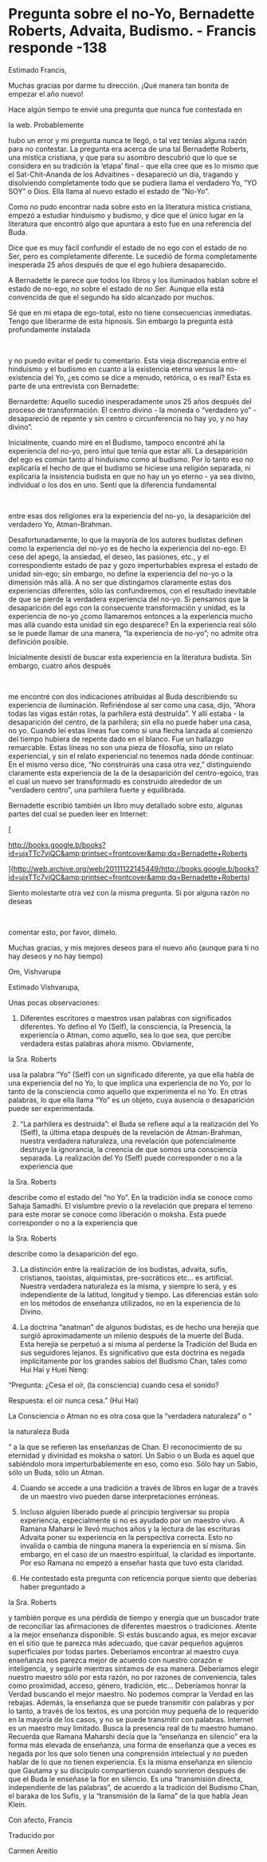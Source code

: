 # Pregunta sobre el no-Yo, Bernadette Roberts, Advaita, Budismo. - Francis responde -138

Estimado Francis,

Muchas gracias por darme tu direcci&oacute;n. &iexcl;Qu&eacute; manera tan bonita de empezar el a&ntilde;o nuevo!

Hace alg&uacute;n tiempo te envi&eacute; una pregunta que nunca fue contestada en 

la web. Probablemente

 hubo un error y mi pregunta nunca te lleg&oacute;, o tal vez ten&iacute;as alguna raz&oacute;n para no contestar. La pregunta era acerca de una tal Bernadette Roberts, una m&iacute;stica cristiana, y que para su asombro descubri&oacute; que lo que se considera en su tradici&oacute;n la &lsquo;etapa&rsquo; final - que ella cree que es lo mismo que el Sat-Chit-Ananda de los Advaitines - desapareci&oacute; un d&iacute;a, tragando y disolviendo completamente todo que se pudiera llama el verdadero Yo, &ldquo;YO SOY&rdquo; o Dios. Ella llama al nuevo estado el estado de &ldquo;No-Yo&rdquo;.

Como no pudo encontrar nada sobre esto en la literatura m&iacute;stica cristiana, empez&oacute; a estudiar hinduismo y budismo, y dice que el &uacute;nico lugar en la literatura que encontr&oacute; algo que apuntara a esto fue en una referencia del Buda.

Dice que es muy f&aacute;cil confundir el estado de no ego con el estado de no Ser, pero es completamente diferente. Le sucedi&oacute; de forma completamente inesperada 25 a&ntilde;os despu&eacute;s de que el ego hubiera desaparecido.

A Bernadette le parece que todos los libros y los iluminados hablan sobre el estado de no-ego, no sobre el estado de no Ser. Aunque ella est&aacute; convencida de que el segundo ha sido alcanzado por muchos.

S&eacute; que en mi etapa de ego-total, esto no tiene consecuencias inmediatas. Tengo que liberarme de esta hipnosis. Sin embargo la pregunta est&aacute; profundamente instalada

&nbsp; 

y no puedo evitar el pedir tu comentario. Esta vieja discrepancia entre el hinduismo y el budismo en cuanto a la existencia eterna versus la no-existencia del Yo, &iquest;es como se dice a menudo, ret&oacute;rica, o es real? Esta es parte de una entrevista con Bernadette:

Bernardette: Aquello sucedi&oacute; inesperadamente unos 25 a&ntilde;os despu&eacute;s del proceso de transformaci&oacute;n. El centro divino - la moneda o &ldquo;verdadero yo&rdquo; - desapareci&oacute; de repente y sin centro o circunferencia no hay yo, y no hay divino&rdquo;.

Inicialmente, cuando mir&eacute; en el Budismo, tampoco encontr&eacute; ah&iacute; la experiencia del no-yo, pero intu&iacute; que ten&iacute;a que estar all&iacute;. La desaparici&oacute;n del ego es com&uacute;n tanto al hinduismo como al budismo. Por lo tanto eso no explicar&iacute;a el hecho de que el budismo se hiciese una religi&oacute;n separada, ni explicar&iacute;a la insistencia budista en que no hay un yo eterno - ya sea divino, individual o los dos en uno. Sent&iacute; que la diferencia fundamental

&nbsp; 

entre esas dos religiones era la experiencia del no-yo, la desaparici&oacute;n del verdadero Yo, Atman-Brahman.

Desafortunadamente, lo que la mayor&iacute;a de los autores budistas definen como la experiencia del no-yo es de hecho la experiencia del no-ego. El cese del apego, la ansiedad, el deseo, las pasiones, etc., y el correspondiente estado de paz y gozo imperturbables expresa el estado de unidad sin-ego; sin embargo, no define la experiencia del no-yo o la dimensi&oacute;n m&aacute;s all&aacute;. A no ser que distingamos claramente estas dos experiencias diferentes, s&oacute;lo las confundiremos, con el resultado inevitable de que se pierde la verdadera experiencia del no-yo. Si pensamos que la desaparici&oacute;n del ego con la consecuente transformaci&oacute;n y unidad, es la experiencia de no-yo &iquest;como llamaremos entonces a la experiencia mucho mas all&aacute; cuando esta unidad sin ego desparece? En la experiencia real s&oacute;lo se le puede llamar de una manera, &ldquo;la experiencia de no-yo&rdquo;; no admite otra definici&oacute;n posible.

Inicialmente desist&iacute; de buscar esta experiencia en la literatura budista. Sin embargo, cuatro a&ntilde;os despu&eacute;s

&nbsp; 

me encontr&eacute; con dos indicaciones atribuidas al Buda describiendo su experiencia de iluminaci&oacute;n. Refiri&eacute;ndose al ser como una casa, dijo, &ldquo;Ahora todas las vigas est&aacute;n rotas, la parhilera est&aacute; destruida&rdquo;. Y all&iacute; estaba - la desaparici&oacute;n del centro, de la parhilera; sin ella no puede haber una casa, no yo. Cuando le&iacute; estas l&iacute;neas fue como si una flecha lanzada al comienzo del tiempo hubiera de repente dado en el blanco. Fue un hallazgo remarcable. Estas l&iacute;neas no son una pieza de filosof&iacute;a, sino un relato experiencial, y sin el relato experiencial no tenemos nada d&oacute;nde continuar. En el mismo verso dice, &ldquo;No construir&aacute;s una casa otra vez,&rdquo; distinguiendo claramente esta experiencia de la de la desaparici&oacute;n del centro-egoico, tras el cual un nuevo ser transformado es construido alrededor de un &ldquo;verdadero centro&rdquo;, una parhilera fuerte y equilibrada.

Bernadette escribi&oacute; tambi&eacute;n un libro muy detallado sobre esto, algunas partes del cual se pueden leer en Internet: 

[

http://books.google.b/books?id=ujxTTc7vjQC&amp;printsec=frontcover&amp;dq=Bernadette+Roberts

](http://web.archive.org/web/20111122145449/http://books.google.b/books?id=ujxTTc7vjQC&amp;printsec=frontcover&amp;dq=Bernadette+Roberts)

Siento molestarte otra vez con la misma pregunta. Si por alguna raz&oacute;n no deseas

&nbsp; 

comentar esto, por favor, d&iacute;melo.

Muchas gracias, y mis mejores deseos para el nuevo a&ntilde;o (aunque para ti no hay deseos y no hay tiempo)

Om, Vishvarupa

Estimado Vishvarupa,

Unas pocas observaciones:

1. Diferentes escritores o maestros usan palabras con significados diferentes. Yo defino el Yo (Self), la consciencia, la Presencia, la experiencia o Atman, como aquello, sea lo que sea, que percibe verdadera estas palabras ahora mismo. Obviamente, 

la Sra. Roberts

 usa la palabra &ldquo;Yo&rdquo; (Self) con un significado diferente, ya que ella habla de una experiencia del no Yo, lo que implica una experiencia de no Yo, por lo tanto de la consciencia como aquello que experimenta el no Yo. En otras palabras, lo que ella llama &ldquo;Yo&rdquo; es un objeto, cuya ausencia o desaparici&oacute;n puede ser experimentada.

2. &ldquo;La parhilera es destruida&rdquo;: el Buda se refiere aqu&iacute; a la realizaci&oacute;n del Yo (Self), la &uacute;ltima etapa despu&eacute;s de la revelaci&oacute;n de Atman-Brahman, nuestra verdadera naturaleza, una revelaci&oacute;n que potencialmente destruye la ignorancia, la creencia de que somos una consciencia separada. La realizaci&oacute;n del Yo (Self) puede corresponder o no a la experiencia que 

la Sra. Roberts

 describe como el estado del &ldquo;no Yo&rdquo;. En la tradici&oacute;n india se conoce como Sahaja Samadhi. El vislumbre previo o la revelaci&oacute;n que prepara el terreno para este morar se conoce como liberaci&oacute;n o moksha. Esta puede corresponder o no a la experiencia que 

la Sra. Roberts

 describe como la desaparici&oacute;n del ego.

3. La distinci&oacute;n entre la realizaci&oacute;n de los budistas, advaita, sufis, cristianos, taoistas, alquimistas, pre-socr&aacute;ticos etc&hellip; es artificial. Nuestra verdadera naturaleza es la misma, y siempre lo ser&aacute;, y es independiente de la latitud, longitud y tiempo. Las diferencias est&aacute;n solo en los m&eacute;todos de ense&ntilde;anza utilizados, no en la experiencia de lo Divino.

4. La doctrina &ldquo;anatman&rdquo; de algunos budistas, es de hecho una herej&iacute;a que surgi&oacute; aproximadamente un milenio despu&eacute;s de la muerte del Buda. Esta herej&iacute;a se perpetu&oacute; a s&iacute; misma al perderse la Tradici&oacute;n del Buda en sus seguidores lejanos. Es significativo que esta doctrina es negada impl&iacute;citamente por los grandes sabios del Budismo Chan, tales como Hui Hai y Huei Neng:

&ldquo;Pregunta: &iquest;Cesa el o&iacute;r, (la consciencia) cuando cesa el sonido?

Respuesta: el o&iacute;r nunca cesa.&rdquo; (Hui Hai)

La Consciencia o Atman no es otra cosa que la &ldquo;verdadera naturaleza&rdquo; o &ldquo;

la naturaleza Buda

&rdquo; a la que se refieren las ense&ntilde;anzas de Chan. El reconocimiento de su eternidad y divinidad es moksha o satori. Un Sabio o un Buda es aquel que sabi&eacute;ndolo mora imperturbablemente en eso, como eso. S&oacute;lo hay un Sabio, s&oacute;lo un Buda, s&oacute;lo un Atman.

4. Cuando se accede a una tradici&oacute;n a trav&eacute;s de libros en lugar de a trav&eacute;s de un maestro vivo pueden darse interpretaciones err&oacute;neas.

5. Incluso alguien liberado puede al principio tergiversar su propia experiencia, especialmente si no es ayudado por un maestro vivo. A Ramana Maharsi le llev&oacute; muchos a&ntilde;os y la lectura de las escrituras Advaita poner su experiencia en la perspectiva correcta. Esto no invalida o cambia de ninguna manera la experiencia en s&iacute; misma. Sin embargo, en el caso de un maestro espiritual, la claridad es importante. Por eso Ramana no empez&oacute; a ense&ntilde;ar hasta que tuvo esta claridad.

6. He contestado esta pregunta con reticencia porque siento que deber&iacute;as haber preguntado a 

la Sra. Roberts

 y tambi&eacute;n porque es una p&eacute;rdida de tiempo y energ&iacute;a que un buscador trate de reconciliar las afirmaciones de diferentes maestros o tradiciones. Atente a la mejor ense&ntilde;anza disponible. Si est&aacute;s buscando agua, es mejor excavar en el sitio que te parezca m&aacute;s adecuado, que cavar peque&ntilde;os agujeros superficiales por todas partes. Deber&iacute;amos encontrar al maestro cuya ense&ntilde;anza nos parezca mejor de acuerdo con nuestro coraz&oacute;n e inteligencia, y seguirle mientras sintamos de esa manera. Deber&iacute;amos elegir nuestro maestro s&oacute;lo por esta raz&oacute;n, no por razones de conveniencia, tales como proximidad, acceso, g&eacute;nero, tradici&oacute;n, etc&hellip; Deber&iacute;amos honrar la Verdad buscando el mejor maestro. No podemos comprar la Verdad en las rebajas. Adem&aacute;s, la ense&ntilde;anza que se puede transmitir con palabras y por lo tanto, a trav&eacute;s de los textos, es una porci&oacute;n muy peque&ntilde;a de lo requerido en la mayor&iacute;a de los casos, y no se puede transmitir con palabras. Internet es un maestro muy limitado. Busca la presencia real de tu maestro humano. Recuerda que Ramana Maharshi dec&iacute;a que la &ldquo;ense&ntilde;anza en silencio&rdquo; era la forma m&aacute;s elevada de ense&ntilde;anza, una forma de ense&ntilde;anza que a veces es negada por los que solo tienen una comprensi&oacute;n intelectual y no pueden hablar de lo que no tienen experiencia. Es la misma ense&ntilde;anza en silencio que Gautama y su disc&iacute;pulo compartieron cuando sonrieron despu&eacute;s de que el Buda le ense&ntilde;ase la flor en silencio. Es una &ldquo;transmisi&oacute;n directa, independiente de las palabras&rdquo;, de acuerdo a la tradici&oacute;n del Budismo Chan, el baraka de los Suf&iacute;s, y la &ldquo;transmisi&oacute;n de la llama&rdquo; de la que habla Jean Klein.

Con afecto, Francis 

Traducido por 

Carmen Areitio

